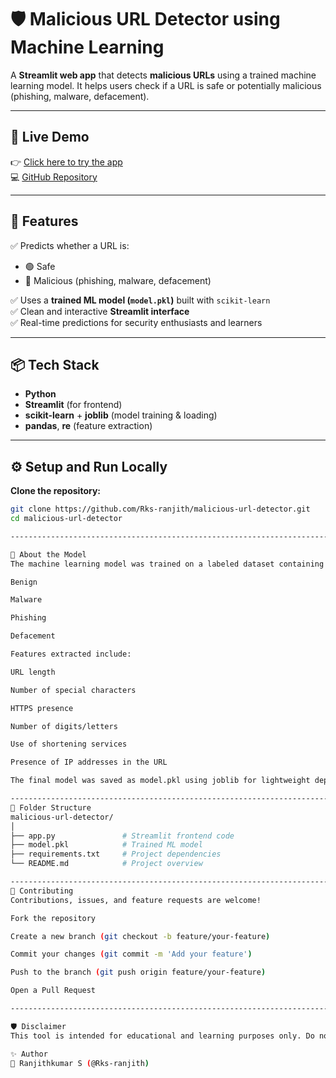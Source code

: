 # 🛡️ Malicious URL Detector using Machine Learning

A **Streamlit web app** that detects **malicious URLs** using a trained machine learning model. It helps users check if a URL is safe or potentially malicious (phishing, malware, defacement).


---

## 🚀 Live Demo

👉 [Click here to try the app](https://rks-malicious-url-detector.streamlit.app/)  
💻 [GitHub Repository](https://github.com/Rks-ranjith/Malicious-URL-Detector)

---

## 📂 Features

✅ Predicts whether a URL is:
- 🟢 Safe
- 🔴 Malicious (phishing, malware, defacement)

✅ Uses a **trained ML model (`model.pkl`)** built with `scikit-learn`  
✅ Clean and interactive **Streamlit interface**  
✅ Real-time predictions for security enthusiasts and learners

---

## 📦 Tech Stack

- **Python**
- **Streamlit** (for frontend)
- **scikit-learn** + **joblib** (model training & loading)
- **pandas**, **re** (feature extraction)

---

## ⚙️ Setup and Run Locally

**Clone the repository:**
```bash
git clone https://github.com/Rks-ranjith/malicious-url-detector.git
cd malicious-url-detector

------------------------------------------------------------------------------------------------------------------------------------------------------------------------------------------

🧠 About the Model
The machine learning model was trained on a labeled dataset containing URLs categorized as:

Benign

Malware

Phishing

Defacement

Features extracted include:

URL length

Number of special characters

HTTPS presence

Number of digits/letters

Use of shortening services

Presence of IP addresses in the URL

The final model was saved as model.pkl using joblib for lightweight deployment with Streamlit.

--------------------------------------------------------------------------------------------------------------------------------------------------------------------------------------------
📄 Folder Structure
malicious-url-detector/
│
├── app.py               # Streamlit frontend code
├── model.pkl            # Trained ML model
├── requirements.txt     # Project dependencies
└── README.md            # Project overview

-------------------------------------------------------------------------------------------------------------------------------------------------------------------------------------------------
🤝 Contributing
Contributions, issues, and feature requests are welcome!

Fork the repository

Create a new branch (git checkout -b feature/your-feature)

Commit your changes (git commit -m 'Add your feature')

Push to the branch (git push origin feature/your-feature)

Open a Pull Request

-------------------------------------------------------------------------------------------------------------------------------------------------------------------------------------------------

🛡️ Disclaimer
This tool is intended for educational and learning purposes only. Do not solely rely on it for high-stakes security analysis.

✨ Author
👤 Ranjithkumar S (@Rks-ranjith)
